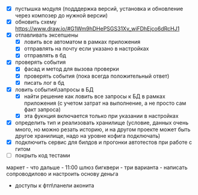 - [x] пустышка модуля (подддержка версий, установка и обновление через композер до нужной версии) 
- [x] обновить схему https://www.draw.io/#G1Wm9hDHePSGS31Xv_wiFDhEjco6dRcHJ1
- [x] отлавливать эксепшены
    - [x] ловить все автоматом в рамках приложения
    - [x] отправлять на почту если указано в настройках 
    - [x] отправлять в бд
- [x] проверять события
    - [x] фасад и метод для вызова проверки
    - [x] проверять события (пока всегда положительный ответ)  
    - [x] писать лог в бд
- [x] ловить события\запросы в БД
    - [x] найти решение как ловить все запросы к БД в рамках приложения (с учетом затрат на выполнение, а не просто сам факт запроса)
    - [x] эта фукнция включается только при указании в настройках 
- [x] определить тип и реализовать хранилище (условие, данных очень много, но можно резать историю, и на другом проекте может быть другое хранилище, надо на уровне кофига подключать)
- [x] подключить сервис для билдов и прогонки автотестов при работе с гитом
- [ ] покрыть код тестами

маркет - что дальше - 
11:00 шлюз бигквери - три варианта - написать сопроводилово и настроить основу
деньга

- доступы к фтп\панели аконита
